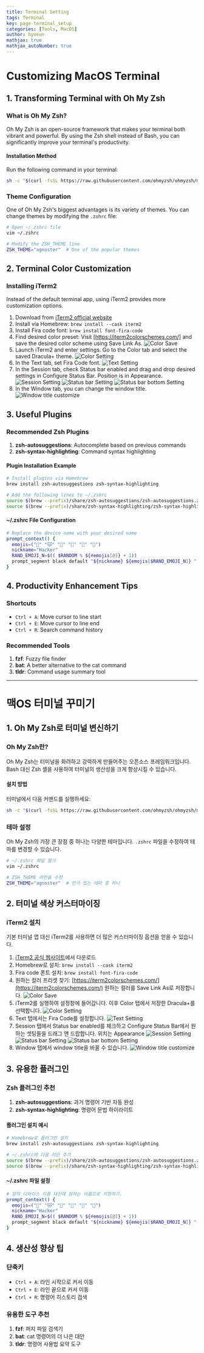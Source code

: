 ```yaml
---
title: Terminal Setting
tags: Terminal
key: page-terminal_setup
categories: [Tools, MacOS]
author: hyoeun
mathjax: true
mathjax_autoNumber: true
---
```

# Customizing MacOS Terminal

## 1. Transforming Terminal with Oh My Zsh

### What is Oh My Zsh?
Oh My Zsh is an open-source framework that makes your terminal both vibrant and powerful. By using the Zsh shell instead of Bash, you can significantly improve your terminal's productivity.

#### Installation Method
Run the following command in your terminal:

```bash
sh -c "$(curl -fsSL https://raw.githubusercontent.com/ohmyzsh/ohmyzsh/master/tools/install.sh)"
```

### Theme Configuration
One of Oh My Zsh's biggest advantages is its variety of themes. You can change themes by modifying the `.zshrc` file:

```bash
# Open ~/.zshrc file
vim ~/.zshrc

# Modify the ZSH_THEME line
ZSH_THEME="agnoster"  # One of the popular themes
```

## 2. Terminal Color Customization

### Installing iTerm2
Instead of the default terminal app, using iTerm2 provides more customization options.

1. Download from [iTerm2 official website](https://iterm2.com/)
2. Install via Homebrew: `brew install --cask iterm2`
3. Install Fira code font: `brew install font-fira-code`
4. Find desired color preset: Visit [https://iterm2colorschemes.com/] and save the desired color scheme using Save Link As.
![Color Save](/assets/images/terminal_color_save.png)
5. Launch iTerm2 and enter settings. Go to the Color tab and select the saved Dracula+ theme.
![Color Setting](/assets/images/terminal_color.png)
6. In the Text tab, set Fira Code font.
![Text Setting](/assets/images/terminal_text.png)
7. In the Session tab, check Status bar enabled and drag and drop desired settings in Configure Status Bar. Position is in Appearance.
![Session Setting](/assets/images/terminal_session.png)
![Status bar Setting](/assets/images/terminal_status_bar.png)
![Status bar bottom Setting](/assets/images/terminal_status_bar_bottom.png)
8. In the Window tab, you can change the window title.
![Window title customize](/assets/images/termianl_window_title.png) 

## 3. Useful Plugins

### Recommended Zsh Plugins
1. **zsh-autosuggestions**: Autocomplete based on previous commands
2. **zsh-syntax-highlighting**: Command syntax highlighting

#### Plugin Installation Example
```bash
# Install plugins via Homebrew
brew install zsh-autosuggestions zsh-syntax-highlighting

# Add the following lines to ~/.zshrc
source $(brew --prefix)/share/zsh-autosuggestions/zsh-autosuggestions.zsh
source $(brew --prefix)/share/zsh-syntax-highlighting/zsh-syntax-highlighting.zsh
```

#### ~/.zshrc File Configuration
``` bash
# Replace the device name with your desired name
prompt_context() {
  emojis=("🦊" "🐱" "🐶" "🐼" "🐯" "🦁")
  nickname="Hacker"
  RAND_EMOJI_N=$(( $RANDOM % ${#emojis[@]} + 1))
  prompt_segment black default "${nickname} ${emojis[$RAND_EMOJI_N]} "
}
```

## 4. Productivity Enhancement Tips

### Shortcuts
- `Ctrl + A`: Move cursor to line start
- `Ctrl + E`: Move cursor to line end
- `Ctrl + R`: Search command history

### Recommended Tools
1. **fzf**: Fuzzy file finder
2. **bat**: A better alternative to the cat command
3. **tldr**: Command usage summary tool

---

# 맥OS 터미널 꾸미기

## 1. Oh My Zsh로 터미널 변신하기

### Oh My Zsh란?
Oh My Zsh는 터미널을 화려하고 강력하게 만들어주는 오픈소스 프레임워크입니다. Bash 대신 Zsh 셸을 사용하여 터미널의 생산성을 크게 향상시킬 수 있습니다.

#### 설치 방법
터미널에서 다음 커맨드를 실행하세요:

```bash
sh -c "$(curl -fsSL https://raw.githubusercontent.com/ohmyzsh/ohmyzsh/master/tools/install.sh)"
```

### 테마 설정
Oh My Zsh의 가장 큰 장점 중 하나는 다양한 테마입니다. `.zshrc` 파일을 수정하여 테마를 변경할 수 있습니다.

```bash
# ~/.zshrc 파일 열기
vim ~/.zshrc

# ZSH_THEME 라인을 수정
ZSH_THEME="agnoster"  # 인기 있는 테마 중 하나
```

## 2. 터미널 색상 커스터마이징

### iTerm2 설치
기본 터미널 앱 대신 iTerm2를 사용하면 더 많은 커스터마이징 옵션을 얻을 수 있습니다.

1. [iTerm2 공식 웹사이트](https://iterm2.com/)에서 다운로드
2. Homebrew로 설치: `brew install --cask iterm2`
3. Fira code 폰트 설치: `brew install font-fira-code`
4. 원하는 컬러 프리셋 찾기: [https://iterm2colorschemes.com/](https://iterm2colorschemes.com/) 원하는 컬러를 Save Link As로 저장합니다.
![Color Save](/assets/images/terminal_color_save.png)
5. iTerm2를 실행하여 설정창에 들어갑니다. 이후 Color 탭에서 저장한 Dracula+를 선택합니다.
![Color Setting](/assets/images/terminal_color.png)
6. Text 탭에서는 Fira Code를 설정합니다.
![Text Setting](/assets/images/terminal_text.png)
7. Session 탭에서 Status bar enabled를 체크하고 Configure Status Bar에서 원하는 셋팅들을 드래그 앤 드랍합니다. 위치는 Appearance
![Session Setting](/assets/images/terminal_session.png)
![Status bar Setting](/assets/images/terminal_status_bar.png)
![Status bar bottom Setting](/assets/images/terminal_status_bar_bottom.png)
8. Window 탭에서 window title을 바꿀 수 있습니다.
![Window title customize](/assets/images/termianl_window_title.png) 

## 3. 유용한 플러그인

### Zsh 플러그인 추천
1. **zsh-autosuggestions**: 과거 명령어 기반 자동 완성
2. **zsh-syntax-highlighting**: 명령어 문법 하이라이트

#### 플러그인 설치 예시
```bash
# Homebrew로 플러그인 설치
brew install zsh-autosuggestions zsh-syntax-highlighting

# ~/.zshrc에 다음 라인 추가
source $(brew --prefix)/share/zsh-autosuggestions/zsh-autosuggestions.zsh
source $(brew --prefix)/share/zsh-syntax-highlighting/zsh-syntax-highlighting.zsh
```

#### ~/.zshrc 파일 설정
``` bash
# 앞의 디바이스 이름 대신에 원하는 이름으로 지정하기.
prompt_context() {
  emojis=("🦊" "🐱" "🐶" "🐼" "🐯" "🦁")
  nickname="Hacker"
  RAND_EMOJI_N=$(( $RANDOM % ${#emojis[@]} + 1))
  prompt_segment black default "${nickname} ${emojis[$RAND_EMOJI_N]} "
}
```

## 4. 생산성 향상 팁

### 단축키
- `Ctrl + A`: 라인 시작으로 커서 이동
- `Ctrl + E`: 라인 끝으로 커서 이동
- `Ctrl + R`: 명령어 히스토리 검색

### 유용한 도구 추천
1. **fzf**: 퍼지 파일 검색기
2. **bat**: cat 명령어의 더 나은 대안
3. **tldr**: 명령어 사용법 요약 도구